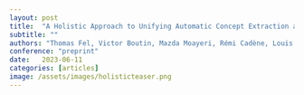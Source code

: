 ```yaml
---
layout: post
title:  "A Holistic Approach to Unifying Automatic Concept Extraction and Concept Importance Estimation"
subtitle: ""
authors: "Thomas Fel, Victor Boutin, Mazda Moayeri, Rémi Cadène, Louis Béthune, Mathieu Chalvidal, Thomas Serre"
conference: "preprint"
date:   2023-06-11
categories: [articles]
image: /assets/images/holisticteaser.png
---
```

